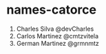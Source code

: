 # names-catorce

1. Charles Silva @devCharles
2. Carlos Martinez @cmtzvitela
3. German Martinez @grmnmtz

